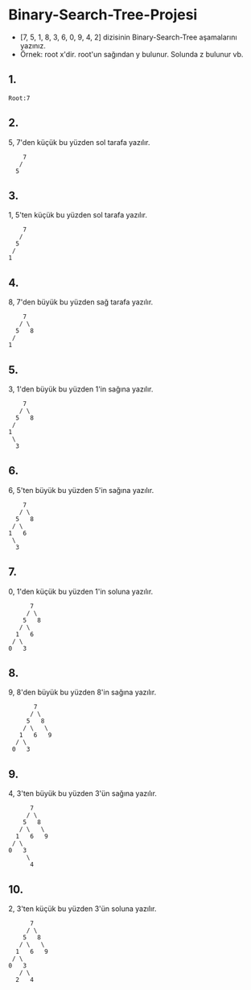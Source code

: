 ﻿# Binary-Search-Tree-Projesi
 - [7, 5, 1, 8, 3, 6, 0, 9, 4, 2] dizisinin Binary-Search-Tree aşamalarını yazınız. 
 - Örnek: root x'dir. root'un sağından y bulunur. Solunda z bulunur vb.

## 1.
	Root:7
## 2.
5, 7'den küçük bu yüzden sol tarafa yazılır.

        7
       /   
      5
## 3.
1, 5'ten küçük bu yüzden sol tarafa yazılır.
			
			
        7
       /   
      5 
     /
    1 
## 4.
8, 7'den büyük bu yüzden sağ tarafa yazılır.

        7
       / \  
      5   8
     /
    1 
## 5.
3, 1'den büyük bu yüzden 1'in sağına yazılır.

        7
       / \  
      5   8
     / 
    1   
     \
      3
## 6.
6, 5'ten büyük bu yüzden 5'in sağına yazılır.

        7
       / \  
      5   8
     / \
    1   6
     \
      3
## 7.
0, 1'den küçük bu yüzden 1'in soluna yazılır.

          7
         / \  
        5   8
       / \     
      1   6   
     / \
    0   3
## 8.
9, 8'den büyük bu yüzden 8'in sağına yazılır.

           7
          / \  
         5   8
        / \   \  
       1   6   9
      / \
     0   3 
## 9.
4, 3'ten büyük bu yüzden 3'ün sağına yazılır.

          7
         / \  
        5   8
       / \   \  
      1   6   9
     / \
    0   3
         \
          4
## 10.
2, 3'ten küçük bu yüzden 3'ün soluna yazılır.

          7
         / \  
        5   8
       / \   \  
      1   6   9
     / \
    0   3
       / \
      2   4
